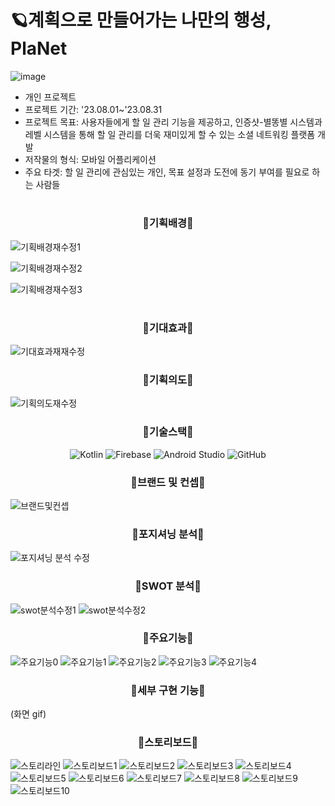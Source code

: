 
# 🪐계획으로 만들어가는 나만의 행성, PlaNet

![image](https://github.com/tongueEye/PlaNet/assets/109783402/01b98bf1-0ba8-4986-b4a9-bd35169dbe4e)
* 개인 프로젝트
* 프로젝트 기간: '23.08.01~'23.08.31
* 프로젝트 목표: 사용자들에게 할 일 관리 기능을 제공하고, 인증샷-별똥별 시스템과 레벨 시스템을 통해 할 일 관리를 더욱 재미있게 할 수 있는 소셜 네트워킹 플랫폼 개발
* 저작물의 형식: 모바일 어플리케이션
* 주요 타겟: 할 일 관리에 관심있는 개인, 목표 설정과 도전에 동기 부여를 필요로 하는 사람들  

#
<div align="center">
  <h3>🌟기획배경🌟</h3> 
</div>

![기획배경재수정1](https://github.com/tongueEye/PlaNet/assets/109783402/cc52b37a-3cf5-4318-ba0a-399fb4b35a1a)

![기획배경재수정2](https://github.com/tongueEye/PlaNet/assets/109783402/f04e929d-e41f-4c7f-83bd-84530c366c0a)

![기획배경재수정3](https://github.com/tongueEye/PlaNet/assets/109783402/b72d5943-474c-4751-916c-0514c8a9d438)

#

<div align="center">
  <h3>🌟기대효과🌟</h3> 
</div>

![기대효과재재수정](https://github.com/tongueEye/PlaNet/assets/109783402/d8847d6c-8518-49ba-86c1-979d50575124)

<div align="center">
  <h3>🌟기획의도🌟</h3> 
</div>

![기획의도재수정](https://github.com/tongueEye/PlaNet/assets/109783402/136931c3-8536-4297-91c9-512b0e44c89a)

<div align="center">
  <h3>🌟기술스택🌟</h3> 
</div>

<div align="center">
  
  ![Kotlin](https://img.shields.io/badge/Kotlin-007396?style=for-the-badge&logo=kotlin&logoColor=white)
  ![Firebase](https://img.shields.io/badge/Firebase-FFCA28?style=for-the-badge&logo=firebase&logoColor=black)
  ![Android Studio](https://img.shields.io/badge/Android_Studio-3DDC84?style=for-the-badge&logo=android-studio&logoColor=white)
  ![GitHub](https://img.shields.io/badge/GitHub-181717?style=for-the-badge&logo=github&logoColor=white)
  
</div>


<div align="center">
  <h3>🌟브랜드 및 컨셉🌟</h3> 
</div>

![브랜드및컨셉](https://github.com/tongueEye/PlaNet/assets/109783402/789c2d02-b2a2-4afe-8940-25732ab41b07)

<div align="center">
  <h3>🌟포지셔닝 분석🌟</h3> 
</div>

![포지셔닝 분석 수정](https://github.com/tongueEye/PlaNet/assets/109783402/9e4071f1-0c64-4375-af61-97d2a4e96e6d)

<div align="center">
  <h3>🌟SWOT 분석🌟</h3> 
</div>

![swot분석수정1](https://github.com/tongueEye/PlaNet/assets/109783402/1aca52b5-2754-4859-952e-740cd2cc9d95)
![swot분석수정2](https://github.com/tongueEye/PlaNet/assets/109783402/1a01caff-db11-43b2-8e5d-8ada3996923d)

<div align="center">
  <h3>🌟주요기능🌟</h3> 
</div>

![주요기능0](https://github.com/tongueEye/PlaNet/assets/109783402/1b6f0d88-145e-463b-9515-fbbff4aaedc4)
![주요기능1](https://github.com/tongueEye/PlaNet/assets/109783402/8e0c2421-79db-4d03-9985-e75bf7dd9e62)
![주요기능2](https://github.com/tongueEye/PlaNet/assets/109783402/64961200-0b21-467c-9625-d1a15dd72381)
![주요기능3](https://github.com/tongueEye/PlaNet/assets/109783402/8920d4b2-df03-4f98-96cd-255ee6c774dd)
![주요기능4](https://github.com/tongueEye/PlaNet/assets/109783402/f048a15b-ec58-4d6f-97a0-91648bff6e4e)

<div align="center">
  <h3>🌟세부 구현 기능🌟</h3> 
</div>

(화면 gif)

<div align="center">
  <h3>🌟스토리보드🌟</h3> 
</div>

![스토리라인](https://github.com/tongueEye/PlaNet/assets/109783402/26ef0c18-1a12-4743-8aa2-58907d8467ab)
![스토리보드1](https://github.com/tongueEye/PlaNet/assets/109783402/7d7e8413-0baf-4ab7-9ce3-59025e90fc80)
![스토리보드2](https://github.com/tongueEye/PlaNet/assets/109783402/e5447b08-00d0-4d38-8af1-4106f9269749)
![스토리보드3](https://github.com/tongueEye/PlaNet/assets/109783402/d88a7568-6aee-421a-ac15-6a146f0e6048)
![스토리보드4](https://github.com/tongueEye/PlaNet/assets/109783402/1a8a076e-8e9a-4873-8ee7-4521b4982b5c)
![스토리보드5](https://github.com/tongueEye/PlaNet/assets/109783402/519caff8-f84b-41f6-be45-3ffcd42709c5)
![스토리보드6](https://github.com/tongueEye/PlaNet/assets/109783402/3d0e0896-0113-46c1-b6df-ef79e9eb2276)
![스토리보드7](https://github.com/tongueEye/PlaNet/assets/109783402/a95aba8a-8148-481f-8c36-8ea283c28aa9)
![스토리보드8](https://github.com/tongueEye/PlaNet/assets/109783402/0d4212d8-1505-4e02-a232-d7aeab33cdcb)
![스토리보드9](https://github.com/tongueEye/PlaNet/assets/109783402/c2372ea6-9010-44ea-81ed-f2c0445b07a0)
![스토리보드10](https://github.com/tongueEye/PlaNet/assets/109783402/ded2452a-6236-4c65-a404-d4e5d78a7245)

